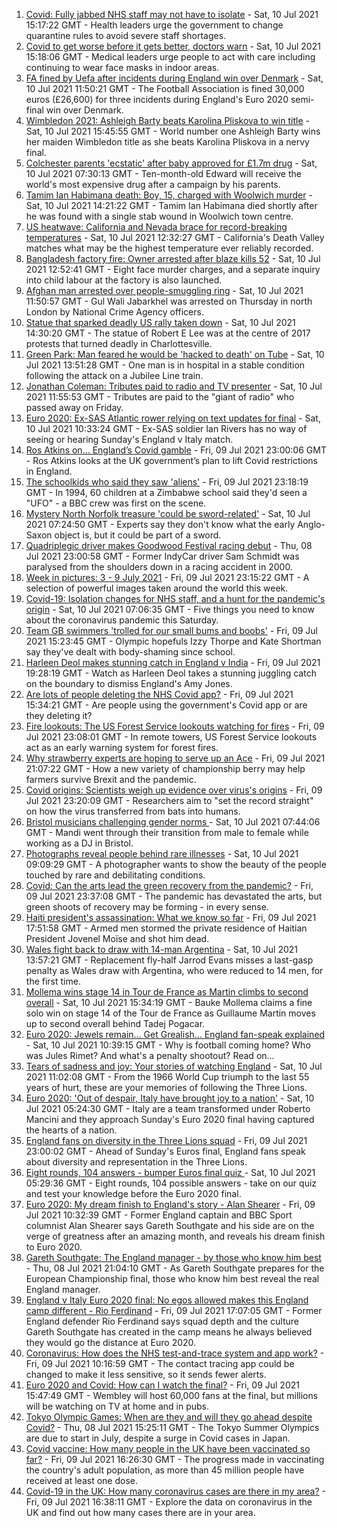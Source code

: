 1. [Covid: Fully jabbed NHS staff may not have to isolate](https://www.bbc.co.uk/news/uk-57786794) - Sat, 10 Jul 2021 15:17:22 GMT - Health leaders urge the government to change quarantine rules to avoid severe staff shortages.
2. [Covid to get worse before it gets better, doctors warn](https://www.bbc.co.uk/news/uk-57786002) - Sat, 10 Jul 2021 15:18:06 GMT - Medical leaders urge people to act with care including continuing to wear face masks in indoor areas.
3. [FA fined by Uefa after incidents during England win over Denmark](https://www.bbc.co.uk/sport/football/57788267) - Sat, 10 Jul 2021 11:50:21 GMT - The Football Association is fined 30,000 euros (£26,600) for three incidents during England's Euro 2020 semi-final win over Denmark.
4. [Wimbledon 2021: Ashleigh Barty beats Karolina Pliskova to win title](https://www.bbc.co.uk/sport/tennis/57783918) - Sat, 10 Jul 2021 15:45:55 GMT - World number one Ashleigh Barty wins her maiden Wimbledon title as she beats Karolina Pliskova in a nervy final.
5. [Colchester parents 'ecstatic' after baby approved for £1.7m drug](https://www.bbc.co.uk/news/uk-england-essex-57776754) - Sat, 10 Jul 2021 07:30:13 GMT - Ten-month-old Edward will receive the world's most expensive drug after a campaign by his parents.
6. [Tamim Ian Habimana death: Boy, 15, charged with Woolwich murder](https://www.bbc.co.uk/news/uk-england-london-57788287) - Sat, 10 Jul 2021 14:21:22 GMT - Tamim Ian Habimana died shortly after he was found with a single stab wound in Woolwich town centre.
7. [US heatwave: California and Nevada brace for record-breaking temperatures](https://www.bbc.co.uk/news/world-us-canada-57788118) - Sat, 10 Jul 2021 12:32:27 GMT - California's Death Valley matches what may be the highest temperature ever reliably recorded.
8. [Bangladesh factory fire: Owner arrested after blaze kills 52](https://www.bbc.co.uk/news/world-asia-57790294) - Sat, 10 Jul 2021 12:52:41 GMT - Eight face murder charges, and a separate inquiry into child labour at the factory is also launched.
9. [Afghan man arrested over people-smuggling ring](https://www.bbc.co.uk/news/uk-57789450) - Sat, 10 Jul 2021 11:50:57 GMT - Gul Wali Jabarkhel was arrested on Thursday in north London by National Crime Agency officers.
10. [Statue that sparked deadly US rally taken down](https://www.bbc.co.uk/news/world-us-canada-57788220) - Sat, 10 Jul 2021 14:30:20 GMT - The statue of Robert E Lee was at the centre of 2017 protests that turned deadly in Charlottesville.
11. [Green Park: Man feared he would be 'hacked to death' on Tube](https://www.bbc.co.uk/news/uk-england-london-57788330) - Sat, 10 Jul 2021 13:51:28 GMT - One man is in hospital in a stable condition following the attack on a Jubilee Line train.
12. [Jonathan Coleman: Tributes paid to radio and TV presenter](https://www.bbc.co.uk/news/uk-england-london-57788328) - Sat, 10 Jul 2021 11:55:53 GMT - Tributes are paid to the "giant of radio" who passed away on Friday.
13. [Euro 2020: Ex-SAS Atlantic rower relying on text updates for final](https://www.bbc.co.uk/news/uk-england-hereford-worcester-57788407) - Sat, 10 Jul 2021 10:33:24 GMT - Ex-SAS soldier Ian Rivers has no way of seeing or hearing Sunday's England v Italy match.
14. [Ros Atkins on… England’s Covid gamble](https://www.bbc.co.uk/news/uk-57777428) - Fri, 09 Jul 2021 23:00:06 GMT - Ros Atkins looks at the UK government’s plan to lift Covid restrictions in England.
15. [The schoolkids who said they saw 'aliens'](https://www.bbc.co.uk/news/stories-57749238) - Fri, 09 Jul 2021 23:18:19 GMT - In 1994, 60 children at a Zimbabwe school said they'd seen a "UFO" - a BBC crew was first on the scene.
16. [Mystery North Norfolk treasure 'could be sword-related'](https://www.bbc.co.uk/news/uk-england-norfolk-57681725) - Sat, 10 Jul 2021 07:24:50 GMT - Experts say they don't know what the early Anglo-Saxon object is, but it could be part of a sword.
17. [Quadriplegic driver makes Goodwood Festival racing debut](https://www.bbc.co.uk/news/uk-57768915) - Thu, 08 Jul 2021 23:00:58 GMT - Former IndyCar driver Sam Schmidt was paralysed from the shoulders down in a racing accident in 2000.
18. [Week in pictures: 3 - 9 July 2021](https://www.bbc.co.uk/news/in-pictures-57763462) - Fri, 09 Jul 2021 23:15:22 GMT - A selection of powerful images taken around the world this week.
19. [Covid-19: Isolation changes for NHS staff, and a hunt for the pandemic's origin](https://www.bbc.co.uk/news/uk-57787685) - Sat, 10 Jul 2021 07:06:35 GMT - Five things you need to know about the coronavirus pandemic this Saturday.
20. [Team GB swimmers 'trolled for our small bums and boobs'](https://www.bbc.co.uk/news/newsbeat-57778626) - Fri, 09 Jul 2021 15:23:45 GMT - Olympic hopefuls Izzy Thorpe and Kate Shortman say they've dealt with body-shaming since school.
21. [Harleen Deol makes stunning catch in England v India](https://www.bbc.co.uk/sport/av/cricket/57785924) - Fri, 09 Jul 2021 19:28:19 GMT - Watch as Harleen Deol takes a stunning juggling catch on the boundary to dismiss England's Amy Jones.
22. [Are lots of people deleting the NHS Covid app?](https://www.bbc.co.uk/news/57779371) - Fri, 09 Jul 2021 15:34:21 GMT - Are people using the government's Covid app or are they deleting it?
23. [Fire lookouts: The US Forest Service lookouts watching for fires](https://www.bbc.co.uk/news/world-us-canada-57626403) - Fri, 09 Jul 2021 23:08:01 GMT - In remote towers, US Forest Service lookouts act as an early warning system for forest fires.
24. [Why strawberry experts are hoping to serve up an Ace](https://www.bbc.co.uk/news/business-57780066) - Fri, 09 Jul 2021 21:07:22 GMT - How a new variety of championship berry may help farmers survive Brexit and the pandemic.
25. [Covid origins: Scientists weigh up evidence over virus's origins](https://www.bbc.co.uk/news/science-environment-57782955) - Fri, 09 Jul 2021 23:20:09 GMT - Researchers aim to "set the record straight" on how the virus transferred from bats into humans.
26. [Bristol musicians challenging gender norms ](https://www.bbc.co.uk/news/uk-england-bristol-57767645) - Sat, 10 Jul 2021 07:44:06 GMT - Mandi went through their transition from male to female while working as a DJ in Bristol.
27. [Photographs reveal people behind rare illnesses](https://www.bbc.co.uk/news/uk-wales-57748393) - Sat, 10 Jul 2021 09:09:29 GMT - A photographer wants to show the beauty of the people touched by rare and debilitating conditions.
28. [Covid: Can the arts lead the green recovery from the pandemic?](https://www.bbc.co.uk/news/entertainment-arts-57779761) - Fri, 09 Jul 2021 23:37:08 GMT - The pandemic has devastated the arts, but green shoots of recovery may be forming - in every sense.
29. [Haiti president's assassination: What we know so far](https://www.bbc.co.uk/news/world-latin-america-57762246) - Fri, 09 Jul 2021 17:51:58 GMT - Armed men stormed the private residence of Haitian President Jovenel Moïse and shot him dead.
30. [Wales fight back to draw with 14-man Argentina](https://www.bbc.co.uk/sport/rugby-union/57771397) - Sat, 10 Jul 2021 13:57:21 GMT - Replacement fly-half Jarrod Evans misses a last-gasp penalty as Wales draw with Argentina, who were reduced to 14 men, for the first time.
31. [Mollema wins stage 14 in Tour de France as Martin climbs to second overall](https://www.bbc.co.uk/sport/cycling/57790898) - Sat, 10 Jul 2021 15:34:19 GMT - Bauke Mollema claims a fine solo win on stage 14 of the Tour de France as Guillaume Martin moves up to second overall behind Tadej Pogacar.
32. [Euro 2020: Jewels remain... Get Grealish... England fan-speak explained](https://www.bbc.co.uk/news/uk-57761278) - Sat, 10 Jul 2021 10:39:15 GMT - Why is football coming home? Who was Jules Rimet? And what's a penalty shootout? Read on...
33. [Tears of sadness and joy: Your stories of watching England](https://www.bbc.co.uk/sport/football/57780763) - Sat, 10 Jul 2021 11:02:08 GMT - From the 1966 World Cup triumph to the last 55 years of hurt, these are your memories of following the Three Lions.
34. [Euro 2020: 'Out of despair, Italy have brought joy to a nation'](https://www.bbc.co.uk/sport/football/57783077) - Sat, 10 Jul 2021 05:24:30 GMT - Italy are a team transformed under Roberto Mancini and they approach Sunday's Euro 2020 final having captured the hearts of a nation.
35. [England fans on diversity in the Three Lions squad](https://www.bbc.co.uk/news/uk-57777430) - Fri, 09 Jul 2021 23:00:02 GMT - Ahead of Sunday's Euros final, England fans speak about diversity and representation in the Three Lions.
36. [Eight rounds, 104 answers - bumper Euros final quiz ](https://www.bbc.co.uk/sport/football/57743861) - Sat, 10 Jul 2021 05:29:36 GMT - Eight rounds, 104 possible answers - take on our quiz and test your knowledge before the Euro 2020 final.
37. [Euro 2020: My dream finish to England's story - Alan Shearer](https://www.bbc.co.uk/sport/football/57752510) - Fri, 09 Jul 2021 10:32:39 GMT - Former England captain and BBC Sport columnist Alan Shearer says Gareth Southgate and his side are on the verge of greatness after an amazing month, and reveals his dream finish to Euro 2020.
38. [Gareth Southgate: The England manager - by those who know him best](https://www.bbc.co.uk/sport/football/57724429) - Thu, 08 Jul 2021 21:04:10 GMT - As Gareth Southgate prepares for the European Championship final, those who know him best reveal the real England manager.
39. [England v Italy Euro 2020 final: No egos allowed makes this England camp different - Rio Ferdinand](https://www.bbc.co.uk/sport/football/57775923) - Fri, 09 Jul 2021 17:07:05 GMT - Former England defender Rio Ferdinand says squad depth and the culture Gareth Southgate has created in the camp means he always believed they would go the distance at Euro 2020.
40. [Coronavirus: How does the NHS test-and-trace system and app work?](https://www.bbc.co.uk/news/explainers-52442754) - Fri, 09 Jul 2021 10:16:59 GMT - The contact tracing app could be changed to make it less sensitive, so it sends fewer alerts.
41. [Euro 2020 and Covid: How can I watch the final?](https://www.bbc.co.uk/news/uk-57386719) - Fri, 09 Jul 2021 15:47:49 GMT - Wembley will host 60,000 fans at the final, but millions will be watching on TV at home and in pubs.
42. [Tokyo Olympic Games: When are they and will they go ahead despite Covid?](https://www.bbc.co.uk/news/world-asia-57240044) - Thu, 08 Jul 2021 15:25:11 GMT - The Tokyo Summer Olympics are due to start in July, despite a surge in Covid cases in Japan.
43. [Covid vaccine: How many people in the UK have been vaccinated so far?](https://www.bbc.co.uk/news/health-55274833) - Fri, 09 Jul 2021 16:26:30 GMT - The progress made in vaccinating the country's adult population, as more than 45 million people have received at least one dose.
44. [Covid-19 in the UK: How many coronavirus cases are there in my area?](https://www.bbc.co.uk/news/uk-51768274) - Fri, 09 Jul 2021 16:38:11 GMT - Explore the data on coronavirus in the UK and find out how many cases there are in your area.
